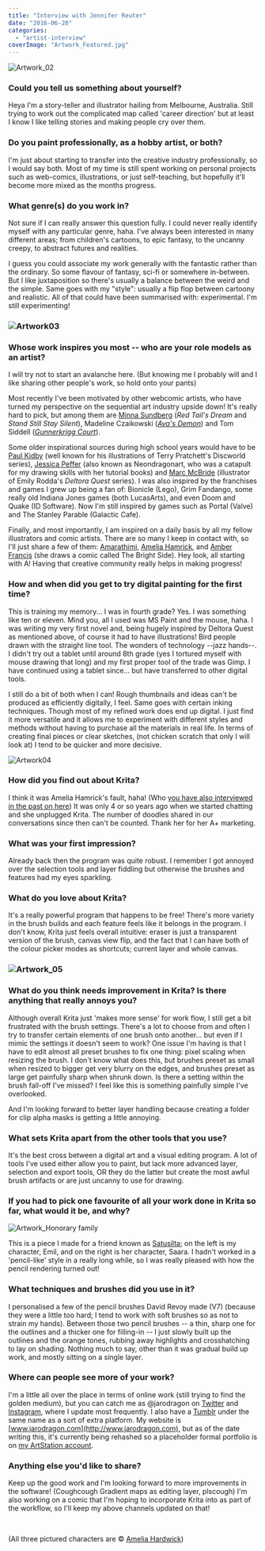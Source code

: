 ```yaml
---
title: "Interview with Jennifer Reuter"
date: "2016-06-20"
categories: 
  - "artist-interview"
coverImage: "Artwork_Featured.jpg"
---
```


![Artwork_02](../images/Artwork_02.jpg)

### Could you tell us something about yourself?

Heya I'm a story-teller and illustrator hailing from Melbourne, Australia. Still trying to work out the complicated map called 'career direction' but at least I know I like telling stories and making people cry over them.

### Do you paint professionally, as a hobby artist, or both?

I'm just about starting to transfer into the creative industry professionally, so I would say both. Most of my time is still spent working on personal projects such as web-comics, illustrations, or just self-teaching, but hopefully it'll become more mixed as the months progress.

### What genre(s) do you work in?

Not sure if I can really answer this question fully. I could never really identify myself with any particular genre, haha. I've always been interested in many different areas; from children's cartoons, to epic fantasy, to the uncanny creepy, to abstract futures and realities.

I guess you could associate my work generally with the fantastic rather than the ordinary. So some flavour of fantasy, sci-fi or somewhere in-between. But I like juxtaposition so there's usually a balance between the weird and the simple. Same goes with my "style": usually a flip flop between cartoony and realistic. All of that could have been summarised with: experimental. I'm still experimenting!

### ![Artwork03](../images/Artwork03.png)

### Whose work inspires you most -- who are your role models as an artist?

I will try not to start an avalanche here. (But knowing me I probably will and I like sharing other people's work, so hold onto your pants)

Most recently I've been motivated by other webcomic artists, who have turned my perspective on the sequential art industry upside down! It's really hard to pick, but among them are [Minna Sundberg](http://minnasundberg.fi) (_Red Tail's Dream_ and _Stand Still Stay Silent_), Madeline Czaikowski ([_Ava's Demon_](http://avasdemon.com)) and Tom Siddell ([_Gunnerkrigg Court_](http://gunnerkrigg.com)).

Some older inspirational sources during high school years would have to be [Paul Kidby](http://paulkidby.com) (well known for his illustrations of Terry Pratchett's Discworld series), [Jessica Peffer](http://neondragonart.tumblr.com) (also known as Neondragonart, who was a catapult for my drawing skills with her tutorial books) and [Marc McBride](http://marcmcbride.com/) (illustrator of Emily Rodda's _Deltora Quest_ series). I was also inspired by the franchises and games I grew up being a fan of: Bionicle (Lego), Grim Fandango, some really old Indiana Jones games (both LucasArts), and even Doom and Quake (ID Software). Now I'm still inspired by games such as Portal (Valve) and The Stanley Parable (Galactic Cafe).

Finally, and most importantly, I am inspired on a daily basis by all my fellow illustrators and comic artists. There are so many I keep in contact with, so I'll just share a few of them: [Amarathimi](http://amarathimi.deviantart.com/), [Amelia Hamrick](http://ameliadrawsthings.tumblr.com), and [Amber Francis](http://thebrightsidecomic.com) (she draws a comic called The Bright Side). Hey look, all starting with A! Having that creative community really helps in making progress!

### How and when did you get to try digital painting for the first time?

This is training my memory... I was in fourth grade? Yes. I was something like ten or eleven. Mind you, all I used was MS Paint and the mouse, haha. I was writing my very first novel and, being hugely inspired by Deltora Quest as mentioned above, of course it had to have illustrations! Bird people drawn with the straight line tool. The wonders of technology --jazz hands--. I didn't try out a tablet until around 8th grade (yes I tortured myself with mouse drawing that long) and my first proper tool of the trade was Gimp. I have continued using a tablet since... but have transferred to other digital tools.

I still do a bit of both when I can! Rough thumbnails and ideas can't be produced as efficiently digitally, I feel. Same goes with certain inking techniques. Though most of my refined work does end up digital. I just find it more versatile and it allows me to experiment with different styles and methods without having to purchase all the materials in real life. In terms of creating final pieces or clear sketches, (not chicken scratch that only I will look at) I tend to be quicker and more decisive.

![Artwork04](../images/Artwork04.png)

### How did you find out about Krita?

I think it was Amelia Hamrick's fault, haha! (Who [you have also interviewed in the past on here](/item/interview-with-amelia-hamrick/)) It was only 4 or so years ago when we started chatting and she unplugged Krita. The number of doodles shared in our conversations since then can't be counted. Thank her for her A+ marketing.

### What was your first impression?

Already back then the program was quite robust. I remember I got annoyed over the selection tools and layer fiddling but otherwise the brushes and features had my eyes sparkling.

### What do you love about Krita?

It's a really powerful program that happens to be free! There's more variety in the brush builds and each feature feels like it belongs in the program. I don't know, Krita just feels overall intuitive: eraser is just a transparent version of the brush, canvas view flip, and the fact that I can have both of the colour picker modes as shortcuts; current layer and whole canvas.

### ![Artwork_05](../images/Artwork_05.jpg)

### What do you think needs improvement in Krita? Is there anything that really annoys you?

Although overall Krita just 'makes more sense' for work flow, I still get a bit frustrated with the brush settings. There's a lot to choose from and often I try to transfer certain elements of one brush onto another... but even if I mimic the settings it doesn't seem to work? One issue I'm having is that I have to edit almost all preset brushes to fix one thing: pixel scaling when resizing the brush. I don't know what does this, but brushes preset as small when resized to bigger get very blurry on the edges, and brushes preset as large get painfully sharp when shrunk down. Is there a setting within the brush fall-off I've missed? I feel like this is something painfully simple I've overlooked.

And I'm looking forward to better layer handling because creating a folder for clip alpha masks is getting a little annoying.

### What sets Krita apart from the other tools that you use?

It's the best cross between a digital art and a visual editing program. A lot of tools I've used either allow you to paint, but lack more advanced layer, selection and export tools, OR they do the latter but create the most awful brush artifacts or are just uncanny to use for drawing.

### If you had to pick one favourite of all your work done in Krita so far, what would it be, and why?

![Artwork_Honorary family](../images/Artwork_Honorary-family.png)

This is a piece I made for a friend known as [Satusilta](http://satusilta.tumblr.com); on the left is my character, Emil, and on the right is her character, Saara. I hadn't worked in a 'pencil-like' style in a really long while, so I was really pleased with how the pencil rendering turned out!

### What techniques and brushes did you use in it?

I personalised a few of the pencil brushes David Revoy made (V7) (because they were a little too hard; I tend to work with soft brushes so as not to strain my hands). Between those two pencil brushes -- a thin, sharp one for the outlines and a thicker one for filling-in -- I just slowly built up the outlines and the orange tones, rubbing away highlights and crosshatching to lay on shading. Nothing much to say, other than it was gradual build up work, and mostly sitting on a single layer.

### Where can people see more of your work?

I'm a little all over the place in terms of online work (still trying to find the golden medium), but you can catch me as @jarodragon on [Twitter](https://twitter.com/jarodragon) and [Instagram](https://www.instagram.com/jarodragon/), where I update most frequently. I also have a [Tumblr](http://jarodragon.tumblr.com/) under the same name as a sort of extra platform. My website is [www.jarodragon.com](http://www.jarodragon.com), but as of the date writing this, it's currently being rehashed so a placeholder formal portfolio is on [my ArtStation account](https://jarodragon.artstation.com/).

### Anything else you'd like to share?

Keep up the good work and I'm looking forward to more improvements in the software! (Coughcough Gradient maps as editing layer, plscough) I'm also working on a comic that I'm hoping to incorporate Krita into as part of the workflow, so I'll keep my above channels updated on that!

 

(All three pictured characters are © [Amelia Hardwick](http://ameliadrawsthings.tumblr.com/))
